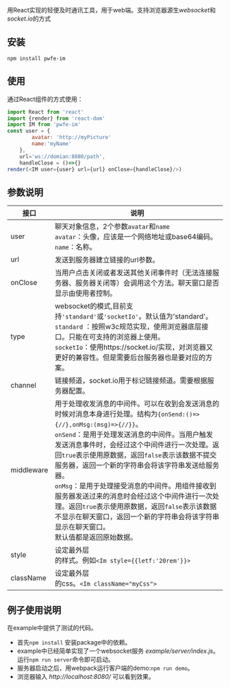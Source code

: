 用React实现的轻便及时通讯工具，用于web端。支持浏览器源生*websocket*和*socket.io*的方式
## 安装
`npm install pwfe-im`
## 使用
通过React组件的方式使用：
```JavaScript
import React from 'react'
import {render} from 'react-dom'
import IM from 'pwfe-im'
const user = {
        avatar: 'http://myPicture'
        name:'myName'
    },
    url='ws://domian:8080/path',
    handleClose = ()=>{}
render(<IM user={user} url={url} onClose={handleClose}/>)
```
## 参数说明

接口 | 说明
------------ | -------------
user | 聊天对象信息，2个参数`avatar`和`name`<br>`avatar`：头像，应该是一个网络地址或base64编码。<br>`name`：名称。
url | 发送到服务器建立链接的url参数。
onClose | 当用户点击关闭或者发送其他关闭事件时（无法连接服务器、服务器关闭等）会调用这个方法。聊天窗口是否显示由使用者控制。
type | websocket的模式,目前支持`'standard'`或`'socketIo'`。默认值为'standard'。<br>`standard` ：按照w3c规范实现，使用浏览器底层接口。只能在可支持的浏览器上使用。<br>`socketIo`：使用https://socket.io/实现，对浏览器又更好的兼容性。但是需要后台服务器也是要对应的方案。
channel | 链接频道，socket.io用于标记链接频道。需要根据服务器配置。
middleware | 用于处理收发消息的中间件。可以在收到会发送消息的时候对消息本身进行处理。结构为`{onSend:()=>{//},onMsg:(msg)=>{//}}`。<br>`onSend`：是用于处理发送消息的中间件。当用户触发发送消息事件时，会经过这个中间件进行一次处理。返回`true`表示使用原数据，返回`false`表示该数据不提交服务器，返回一个新的字符串会将该字符串发送给服务器。<br>`onMsg`：是用于处理接受消息的中间件。用组件接收到服务器发送过来的消息时会经过这个中间件进行一次处理。返回`true`表示使用原数据，返回`false`表示该数据不显示在聊天窗口，返回一个新的字符串会将该字符串显示在聊天窗口。<br>默认值都是返回原始数据。
style | 设定最外层<div>的样式。例如`<Im style={{letf:'20rem'}}>`
className | 设定最外层<div>的css。`<Im className="myCss">`
## 例子使用说明
在example中提供了测试的代码。
- 首先`npm install` 安装package中的依赖。
- example中已经简单实现了一个websocket服务 *example/server/index.js*。运行`npm run server`命令即可启动。
- 服务器启动之后，用webpack运行客户端的demo:`npm run demo`。
- 浏览器输入 *http://localhost:8080/* 可以看到效果。